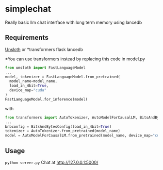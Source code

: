 # simplechat
Really basic llm chat interface with long term memory using lancedb

## Requirements
[Unsloth](https://github.com/unslothai/unsloth/tree/main?tab=readme-ov-file#-installation-instructions) or *transformers 
flask
lancedb

*You can use transformers instead by replacing this code in model.py
```py
from unsloth import FastLanguageModel
...
model, tokenizer = FastLanguageModel.from_pretrained(
  model_name=model_name,
  load_in_4bit=True,
  device_map="cuda"
)
FastLanguageModel.for_inference(model)
```
with
```py
from transformers import AutoTokenizer, AutoModelForCausalLM, BitsAndBytesConfig
...
bnbconfig = BitsAndBytesConfig(load_in_4bit=True)
tokenizer = AutoTokenizer.from_pretrained(model_name)
model = AutoModelForCausalLM.from_pretrained(model_name, device_map="cuda", quantization_config=bnbconfig)
```

## Usage
``python server.py``
Chat at http://127.0.0.1:5000/